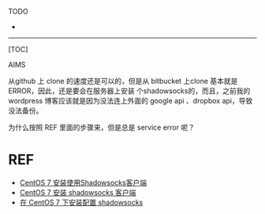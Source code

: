TODO

*

---

[TOC]



AIMS

从github 上 clone 的速度还是可以的，但是从 bitbucket 上clone 基本就是ERROR，因此，还是要会在服务器上安装 个shadowsocks的，而且，之前我的wordpress 博客应该就是因为没法连上外面的 google api 、dropbox api，导致没法备份。





为什么按照 REF 里面的步骤来，但是总是 service error 呢？



# REF

* [CentOS 7 安装使用Shadowsocks客户端](https://blog.csdn.net/wh211212/article/details/79165415)
* [CentOS 7 安装 shadowsocks 客户端](https://brickyang.github.io/2017/01/14/CentOS-7-%E5%AE%89%E8%A3%85-Shadowsocks-%E5%AE%A2%E6%88%B7%E7%AB%AF/)
* [在 CentOS 7 下安装配置 shadowsocks](http://morning.work/page/2015-12/install-shadowsocks-on-centos-7.html)
